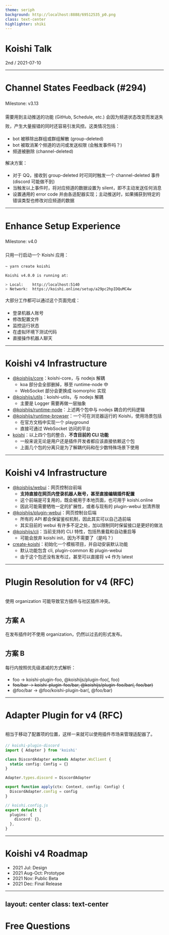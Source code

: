 ```yaml
---
theme: seriph
background: http://localhost:8888/69512535_p0.png
class: text-center
highlighter: shiki
---
```


# Koishi Talk

<div class="opacity-80">
2nd / 2021-07-10
</div>

---

# Channel States Feedback (#294)

Milestone: v3.13

需要用到主动推送的功能 (GitHub, Schedule, etc.) 会因为频道状态改变而发送失败，产生大量报错的同时还容易引发风控。这类情况包括：

- bot 被移除出群组或群组解散 (group-deleted)
- bot 被取消某个频道的访问或发送权限 (会触发事件吗？)
- 频道被删除 (channel-deleted)

解决方案：

- 对于 QQ，接收到 group-deleted 时可同时触发一个 channel-deleted 事件 (discord 可能做不到)
- 当触发以上事件时，将对应频道的数据设置为 silent，即不主动发送任何消息
- 设置通用的 error code 并由各适配器实现；主动推送时，如果捕获到特定的错误类型也修改对应频道的数据

<style>

p {
  line-height: 1.8rem;
}

</style>

---

# Enhance Setup Experience

Milestone: v4.0

只用一行启动一个 Koishi 应用：

```sh
~ yarn create koishi

Koishi v4.0.0 is running at:

> Local:    http://localhost:5140
> Network:  https://koishi.online/setup/a29pc2hpIDQuMC4w
```

大部分工作都可以通过这个页面完成：

- 登录机器人账号
- 修改配置文件
- 监控运行状态
- 在虚拟环境下测试代码
- 直接操作机器人聊天

---

# Koishi v4 Infrastructure

- <u>@koishijs/core</u>：koishi-core，与 nodejs 解耦
  - koa 部分会全部删掉，移至 runtime-node 中
  - WebSocket 部分会更换成 isomorphic 实现
- <u>@koishijs/utils</u>：koishi-utils，与 nodejs 解耦
  - 主要是 Logger 需要再做一层抽象
- <u>@koishijs/runtime-node</u>：上述两个包中与 nodejs 耦合的代码逻辑
- <u>@koishijs/runtime-browser</u>：一个可在浏览器运行的 Koishi，使用场景包括
  - 在官方文档中实现一个 playground
  - 直接可通过 WebSocket 访问的平台
- <u>koishi</u>：以上四个包的整合，**不含目前的 CLI 功能**
  - 一般来说无论是用户还是插件开发者都应该直接依赖这个包
  - 上面几个包的分离只是为了解耦代码和在少数特殊场景下使用

---

# Koishi v4 Infrastructure

- <u>@koishijs/webui</u>：网页控制台前端
  - **支持直接在网页内登录机器人账号，甚至直接编辑插件配置**
  - 这个前端是可复用的，既会被用于本地页面，也可用于 koishi.online
  - 因此可能需要牺牲一定的扩展性，或者与现有的 plugin-webui 划清界限
- <u>@koishijs/plugin-webui</u>：网页控制台后端
  - 所有的 API 都会保留鉴权机制，因此其实可以自己造前端
  - 其实目前的 webui 有许多不足之处，加以限制同时保留接口是更好的做法
- <u>@koishijs/cli</u>：当前支持的 CLI 特性，包括热重载和自动重启等
  - 可能会放弃 koishi init，因为不需要了（是吗？）
- <u>create-koishi</u>：初始化一个模板项目，并自动安装默认功能
  - 默认功能包含 cli, plugin-common 和 plugin-webui
  - 由于这个包还没有发布过，甚至可以直接将 v4 作为 latest

---

# Plugin Resolution for v4 (RFC)

##

使用 organization 可能导致官方插件与社区插件冲突。

## 方案 A

在发布插件时不使用 organization，仍然以过去的形式发布。

## 方案 B

每行内按照优先级递减的方式解析：

- foo → koishi-plugin-foo, @koishijs/plugin-foo(, foo)
- <del>foo/bar → koishi-plugin-foo/bar, @koishijs/plugin-foo/bar(, foo/bar)</del>
- @foo/bar → @foo/koishi-plugin-bar(, @foo/bar)

---

# Adapter Plugin for v4 (RFC)

##

相当于移动了配置项的位置，这样一来就可以使用插件市场来管理适配器了。

```ts
// koishi-plugin-discord
import { Adapter } from 'koishi'

class DiscordAdapter extends Adapter.WsClient {
  static config: Config = {}
}

Adapter.types.discord = DiscordAdapter

export function apply(ctx: Context, config: Config) {
  DiscordAdapter.config = config
}
```

```ts
// koishi.config.js
export default {
  plugins: {
    discord: {},
  },
}
```

---

# Koishi v4 Roadmap

- 2021 Jul: Design
- 2021 Aug-Oct: Prototype
- 2021 Nov: Public Beta
- 2021 Dec: Final Release

---
layout: center
class: text-center
---

# Free Questions
